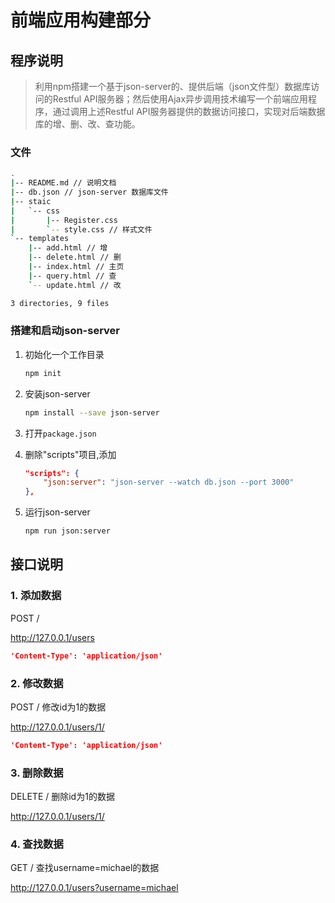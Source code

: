 # 前端应用构建部分

## 程序说明

> 利用npm搭建一个基于json-server的、提供后端（json文件型）数据库访问的Restful API服务器；然后使用Ajax异步调用技术编写一个前端应用程序，通过调用上述Restful API服务器提供的数据访问接口，实现对后端数据库的增、删、改、查功能。

### 文件

```bash
.
|-- README.md // 说明文档
|-- db.json // json-server 数据库文件
|-- staic
|   `-- css
|       |-- Register.css  
|       `-- style.css // 样式文件
`-- templates
    |-- add.html // 增
    |-- delete.html // 删
    |-- index.html // 主页
    |-- query.html // 查
    `-- update.html // 改

3 directories, 9 files
```

### 搭建和启动json-server

1. 初始化一个工作目录

    ```bash
    npm init
    ```

2. 安装json-server

    ```bash
    npm install --save json-server
    ```

3. 打开`package.json`
4. 删除"scripts"项目,添加

    ```json
    "scripts": {
        "json:server": "json-server --watch db.json --port 3000"
    },
    ```

5. 运行json-server

    ```bash
    npm run json:server
    ```

## 接口说明

### 1. 添加数据

POST /

<http://127.0.0.1/users>

```json
'Content-Type': 'application/json'
```

### 2. 修改数据

POST /
修改id为1的数据

<http://127.0.0.1/users/1/>

```json
'Content-Type': 'application/json'
```

### 3. 删除数据

DELETE /
删除id为1的数据

<http://127.0.0.1/users/1/>

### 4. 查找数据

GET / 查找username=michael的数据

<http://127.0.0.1/users?username=michael>
